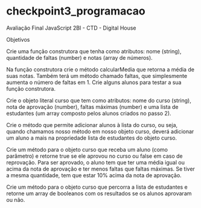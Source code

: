 # checkpoint3_programacao

Avaliação Final JavaScript 2BI - CTD - Digital House 

Objetivos

Crie uma função construtora que tenha como atributos: nome (string), quantidade de faltas (number) e notas (array de números). 
 
Na função construtora crie o método calcularMedia que retorna a média de suas notas. Também terá um método chamado faltas, que simplesmente aumenta o número de faltas em 1. Crie alguns alunos para testar a sua função construtora. 

Crie o objeto literal curso que tem como atributos: nome do curso (string), nota de aprovação (number), faltas máximas (number) e uma lista de estudantes (um array composto pelos alunos criados no passo 2).

Crie o método que permite adicionar alunos à lista do curso, ou seja, quando chamamos nosso método em nosso objeto curso, deverá adicionar um aluno a mais na propriedade lista de estudantes do objeto curso.
 
Crie um método para o objeto curso que receba um aluno (como parâmetro) e retorne true se ele aprovou no curso ou false em caso de reprovação. Para ser aprovado, o aluno tem que ter uma média igual ou acima da nota de aprovação  e ter menos faltas que faltas máximas. Se tiver a mesma quantidade, tem que estar 10% acima da nota de aprovação.
 
Crie um método para o objeto curso que percorra a lista de estudantes e retorne um array de booleanos com os resultados se os alunos aprovaram ou não. 
